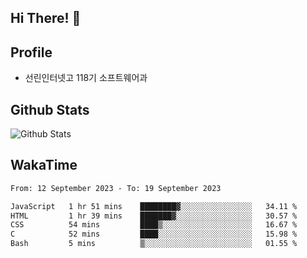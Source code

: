 ## Hi There! 👋

## Profile

-   선린인터넷고 118기 소프트웨어과

## Github Stats

![Github Stats](https://github-readme-stats.vercel.app/api/top-langs/?username=NY0510&theme=tokyonight&hide_border=true&layout=compact)

## WakaTime

<!--START_SECTION:waka-->

```txt
From: 12 September 2023 - To: 19 September 2023

JavaScript   1 hr 51 mins    ████████▓░░░░░░░░░░░░░░░░   34.11 %
HTML         1 hr 39 mins    ███████▓░░░░░░░░░░░░░░░░░   30.57 %
CSS          54 mins         ████▒░░░░░░░░░░░░░░░░░░░░   16.67 %
C            52 mins         ████░░░░░░░░░░░░░░░░░░░░░   15.98 %
Bash         5 mins          ▒░░░░░░░░░░░░░░░░░░░░░░░░   01.55 %
```

<!--END_SECTION:waka-->
